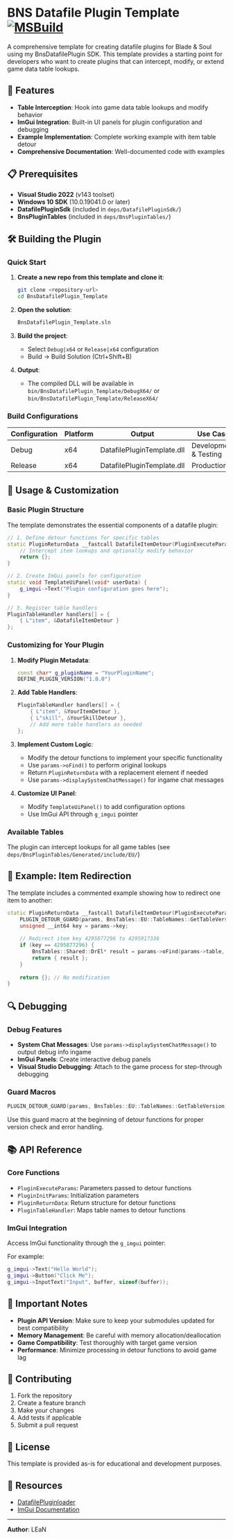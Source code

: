 # BNS Datafile Plugin Template [![MSBuild](https://github.com/leanleon93/BnsDatafilePlugin_Template/actions/workflows/msbuild.yml/badge.svg)](https://github.com/leanleon93/BnsDatafilePlugin_Template/actions/workflows/msbuild.yml)

A comprehensive template for creating datafile plugins for Blade & Soul using my BnsDatafilePlugin SDK. This template provides a starting point for developers who want to create plugins that can intercept, modify, or extend game data table lookups.

## 🚀 Features

- **Table Interception**: Hook into game data table lookups and modify behavior
- **ImGui Integration**: Built-in UI panels for plugin configuration and debugging
- **Example Implementation**: Complete working example with item table detour
- **Comprehensive Documentation**: Well-documented code with examples

## 📋 Prerequisites

- **Visual Studio 2022** (v143 toolset)
- **Windows 10 SDK** (10.0.19041.0 or later)
- **DatafilePluginSdk** (included in `deps/DatafilePluginSdk/`)
- **BnsPluginTables** (included in `deps/BnsPluginTables/`)

## 🛠️ Building the Plugin

### Quick Start

1. **Create a new repo from this template and clone it**:
   ```bash
   git clone <repository-url>
   cd BnsDatafilePlugin_Template
   ```

2. **Open the solution**:
   ```bash
   BnsDatafilePlugin_Template.sln
   ```

3. **Build the project**:
   - Select `Debug|x64` or `Release|x64` configuration
   - Build → Build Solution (Ctrl+Shift+B)

4. **Output**:
   - The compiled DLL will be available in `bin/BnsDatafilePlugin_Template/DebugX64/` or `bin/BnsDatafilePlugin_Template/ReleaseX64/`

### Build Configurations

| Configuration | Platform | Output | Use Case |
|--------------|----------|---------|----------|
| Debug | x64 | DatafilePluginTemplate.dll | Development & Testing |
| Release | x64 | DatafilePluginTemplate.dll | Production |

## 🔧 Usage & Customization

### Basic Plugin Structure

The template demonstrates the essential components of a datafile plugin:

```cpp
// 1. Define detour functions for specific tables
static PluginReturnData __fastcall DatafileItemDetour(PluginExecuteParams* params) {
    // Intercept item lookups and optionally modify behavior
    return {};
}

// 2. Create ImGui panels for configuration
static void TemplateUiPanel(void* userData) {
    g_imgui->Text("Plugin configuration goes here");
}

// 3. Register table handlers
PluginTableHandler handlers[] = {
    { L"item", &DatafileItemDetour }
};
```

### Customizing for Your Plugin

1. **Modify Plugin Metadata**:
   ```cpp
   const char* g_pluginName = "YourPluginName";
   DEFINE_PLUGIN_VERSION("1.0.0")
   ```

2. **Add Table Handlers**:
   ```cpp
   PluginTableHandler handlers[] = {
       { L"item", &YourItemDetour },
       { L"skill", &YourSkillDetour },
       // Add more table handlers as needed
   };
   ```

3. **Implement Custom Logic**:
   - Modify the detour functions to implement your specific functionality
   - Use `params->oFind()` to perform original lookups
   - Return `PluginReturnData` with a replacement element if needed
   - Use `params->displaySystemChatMessage()` for ingame chat messages

4. **Customize UI Panel**:
   - Modify `TemplateUiPanel()` to add configuration options
   - Use ImGui API through `g_imgui` pointer

### Available Tables

The plugin can intercept lookups for all game tables (see `deps/BnsPluginTables/Generated/include/EU/`)

## 🎯 Example: Item Redirection

The template includes a commented example showing how to redirect one item to another:

```cpp
static PluginReturnData __fastcall DatafileItemDetour(PluginExecuteParams* params) {
    PLUGIN_DETOUR_GUARD(params, BnsTables::EU::TableNames::GetTableVersion);
    unsigned __int64 key = params->key;
    
    // Redirect item key 4295877296 to 4295917336
    if (key == 4295877296) {
        BnsTables::Shared::DrEl* result = params->oFind(params->table, 4295917336);
        return { result };
    }
    
    return {}; // No modification
}
```

## 🔍 Debugging

### Debug Features

- **System Chat Messages**: Use `params->displaySystemChatMessage()` to output debug info ingame
- **ImGui Panels**: Create interactive debug panels
- **Visual Studio Debugging**: Attach to the game process for step-through debugging

### Guard Macros

```cpp
PLUGIN_DETOUR_GUARD(params, BnsTables::EU::TableNames::GetTableVersion);
```

Use this guard macro at the beginning of detour functions for proper version check and error handling.

## 📚 API Reference

### Core Functions

- `PluginExecuteParams`: Parameters passed to detour functions
- `PluginInitParams`: Initialization parameters
- `PluginReturnData`: Return structure for detour functions
- `PluginTableHandler`: Maps table names to detour functions

### ImGui Integration

Access ImGui functionality through the `g_imgui` pointer:

For example:
```cpp
g_imgui->Text("Hello World");
g_imgui->Button("Click Me");
g_imgui->InputText("Input", buffer, sizeof(buffer));
```

## 🚨 Important Notes

- **Plugin API Version**: Make sure to keep your submodules updated for best compatibility
- **Memory Management**: Be careful with memory allocation/deallocation
- **Game Compatibility**: Test thoroughly with target game version
- **Performance**: Minimize processing in detour functions to avoid game lag

## 🤝 Contributing

1. Fork the repository
2. Create a feature branch
3. Make your changes
4. Add tests if applicable
5. Submit a pull request

## 📄 License

This template is provided as-is for educational and development purposes.

## 🔗 Resources

- [DatafilePluginloader](https://github.com/leanleon93/BnsPlugin_DatafilePluginloader)
- [ImGui Documentation](https://github.com/ocornut/imgui)

---

**Author**: LEaN

